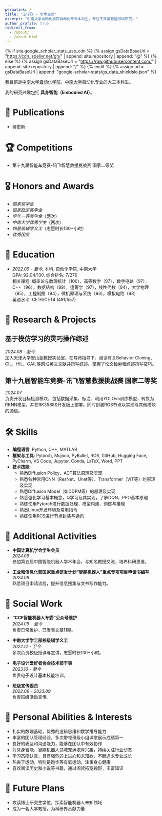 ```yaml
---
permalink: /
title: "王守政 - 学术主页"
excerpt: "中南大学自动化学院自动化专业本科生，专注于具身智能领域研究。"
author_profile: true
redirect_from: 
  - /about/
  - /about.html
---
```


{% if site.google_scholar_stats_use_cdn %}
{% assign gsDataBaseUrl = "https://cdn.jsdelivr.net/gh/" | append: site.repository | append: "@" %}
{% else %}
{% assign gsDataBaseUrl = "https://raw.githubusercontent.com/" | append: site.repository | append: "/" %}
{% endif %}
{% assign url = gsDataBaseUrl | append: "google-scholar-stats/gs_data_shieldsio.json" %}

<span class='anchor' id='about-me'></span>

我目前是[中南大学自动化学院](https://soa.csu.edu.cn/)，[中南大学](https://www.csu.edu.cn/)自动化专业的大三本科生。

我的研究兴趣包括 **具身智能（Embodied AI）**。

# 📝 Publications 
- 待更新

# 🏆 Competitions
- 第十九届智能车竞赛-讯飞智慧救援挑战赛 国家二等奖

# 🎖 Honors and Awards
- *国家奖学金*
- *国家励志奖学金*
- *学年一等奖学金*（两次）
- *中南大学优秀学生*（两次）
- *四星级辅学义工*（志愿时长130+小时）
- *优秀团员*

# 📖 Education
- *2022.09 - 至今*, 本科, 自动化学院, 中南大学  
  GPA: 92.04/100, 综合排名: 7/276  
  相关课程: 概率论与数理统计（100），高等数学（97），数字电路（97），C++（96），数据结构（99），运筹学（97），线性代数（94），大学物理（95），工程制图（94），微机原理与系统（93），模拟电路（93）  
  英语水平: CET6/CET4 (491/557)

# 🔬 Research & Projects
## 基于模仿学习的灵巧操作综述
*2024.08 - 至今*  
加入天津大学安山副教授实验室，在导师指导下，阅读有关Behavior Cloning、CIL、HIL、GAIL等前沿英文文献并撰写综述。掌握了论文检索和综述撰写技巧。

## 第十九届智能车竞赛-讯飞智慧救援挑战赛 国家二等奖
*2024.07*  
负责开发目标检测模块，包括数据采集、标注、利用YOLOv5训练模型，转换为RKNN模型，并在RK3588S开发板上部署。同时封装ROS节点以实现与其他模块的通信。

# 🛠 Skills
- **编程语言**: Python, C++, MATLAB
- **框架与工具**: Pytorch, Mujoco, PyBullet, ROS, GitHub, Hugging Face, PyCharm, VS Code, Jupyter, Conda, LaTeX, Word, PPT
- **技术技能**:
  - 熟悉Diffusion Policy、ACT算法原理及实现
  - 熟悉各种常用CNN（ResNet、Unet等）、Transformer（ViT等）的原理及实现
  - 熟悉Diffusion Model（如DDPM等）的原理及实现
  - 熟悉强化学习基本概念，Q学习及其实现，了解DQN，PPO基本原理
  - 熟练使用Pytorch进行数据处理、模型构建、训练与推理
  - 熟悉Linux开发环境及常用指令
  - 熟练使用ROS进行节点封装与通讯

# 🏅 Additional Activities
- **中国计算机学会学生会员**  
  *2024.09*  
  参加第五届中国智能机器人学术年会，与知名教授交流，培养科研思维。

- **工业和信息化部国家重点研发计划“智能机器人”重点专项项目申请书编写**  
  *2024.09*  
  熟悉项目申请流程，提升信息搜集与文书写作能力。

# 🤝 Social Work
- **“CCF智能机器人专委”公众号维护**  
  *2024.09 - 至今*  
  负责日常维护，已发表文章11期。

- **中南大学学工部校级辅学义工**  
  *2022.12 - 至今*  
  多次负责校级授课与宣讲，志愿时长130+小时。

- **电子设计爱好者协会技术部干事**  
  *2023.10 - 至今*  
  负责电子设计基本技能培训。

- **班级宣传委员**  
  *2022.09 - 2023.09*  
  负责班级活动宣传。

# 🌟 Personal Abilities & Interests
- 扎实的数理基础，优秀的逻辑思维和数学推导能力
- 丰富的团队管理经验，多次带领班级小组课堂展示成绩第一
- 良好的表达和沟通能力，能够在团队中有效协作
- 对具身智能、智能机器人领域充满浓厚兴趣，持续关注行业动态
- 学习态度认真，具有强烈的上进心和求知欲，不断追求专业成长
- 热衷于运动，特别是跑步等有氧运动，注重身心健康
- 喜欢阅读历史和小说等书籍，通过阅读拓宽视野，丰富知识

# 🎯 Future Plans
- 攻读博士研究生学位，探索智能机器人未知领域
- 成为一名大学教授，为科研界贡献力量
